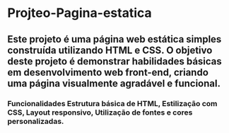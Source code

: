 # Projteo-Pagina-estatica

## Este projeto é uma página web estática simples construída utilizando HTML e CSS. O objetivo deste projeto é demonstrar habilidades básicas em desenvolvimento web front-end, criando uma página visualmente agradável e funcional.

### Funcionalidades Estrutura básica de HTML, Estilização com CSS, Layout responsivo, Utilização de fontes e cores personalizadas.
